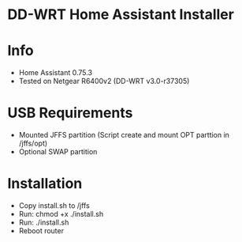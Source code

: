# DD-WRT Home Assistant Installer
# Info
  - Home Assistant 0.75.3
  - Tested on Netgear R6400v2 (DD-WRT v3.0-r37305)

# USB Requirements
 - Mounted JFFS partition (Script create and mount OPT parttion in /jffs/opt)
 - Optional SWAP partition

# Installation
    
 - Copy install.sh to /jffs
 - Run: chmod +x ./install.sh
 - Run: ./install.sh
 - Reboot router 
